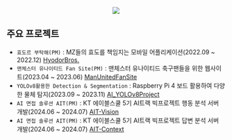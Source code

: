 <p align='center'>
    <img src="https://capsule-render.vercel.app/api?type=waving&color=auto&height=300&section=header&text=HuiGwon's%20Github&fontSize=90&animation=fadeIn&fontAlignY=38&desc=AI%20Developer%20and%20BE%20Developer&descAlignY=51&descAlign=62"/>
</p>


## 주요 프로젝트

- `효도르 부탁해(PM)` : MZ들의 효도를 책임지는 모바일 어플리케이션(2022.09 ~ 2022.12) [HyodorBros.](https://github.com/AnthonyRyu/HyodorBros.)
- `맨체스터 유나이티드 Fan Site(PM)` : 맨체스터 유나이티드 축구팬들을 위한 웹사이트(2023.04 ~ 2023.06) [ManUnitedFanSite](https://github.com/AnthonyRyu/ManUnitedFanSite)
- `YOLOv8활용한 Detection & Segmentation` : Raspberry Pi 4 보드 활용하여 다양한 물체 탐지(2023.09 ~ 2023.11) [AI_YOLOv8Project](https://github.com/AnthonyRyu/AI_YOLOv8Project)
- `AI 면접 솔루션 AIT(PM)` : KT 에이블스쿨 5기 AI트랙 빅프로젝트 행동 분석 서버 개발(2024.06 ~ 2024.07) [AIT-Vision](https://github.com/AnthonyRyu/AIT-Vision)
- `AI 면접 솔루션 AIT(PM)` : KT 에이블스쿨 5기 AI트랙 빅프로젝트 답변 분석 서버 개발(2024.06 ~ 2024.07) [AIT-Context](https://github.com/AnthonyRyu/AIT-Context)
